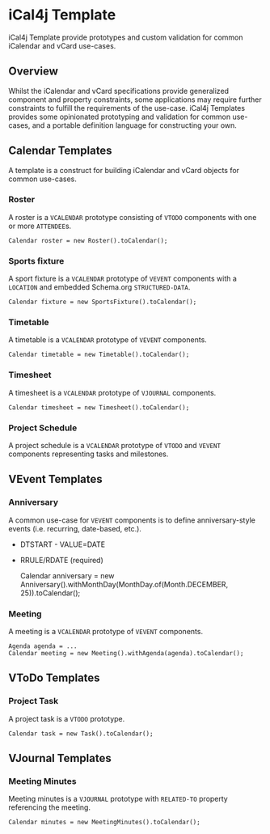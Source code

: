 # iCal4j Template

iCal4j Template provide prototypes and custom validation for common iCalendar and vCard use-cases.

## Overview

Whilst the iCalendar and vCard specifications provide generalized component and property constraints, some applications
may require further constraints to fulfill the requirements of the use-case. iCal4j Templates provides some
opinionated prototyping and validation for common use-cases, and a portable definition language for constructing
your own.

## Calendar Templates

A template is a construct for building iCalendar and vCard objects for common use-cases.

### Roster

A roster is a `VCALENDAR` prototype consisting of `VTODO` components with one or more `ATTENDEE`s.

    Calendar roster = new Roster().toCalendar();

### Sports fixture

A sport fixture is a `VCALENDAR` prototype of `VEVENT` components with a `LOCATION` and embedded Schema.org
`STRUCTURED-DATA`.

    Calendar fixture = new SportsFixture().toCalendar();

### Timetable

A timetable is a `VCALENDAR` prototype of `VEVENT` components.

    Calendar timetable = new Timetable().toCalendar();

### Timesheet

A timesheet is a `VCALENDAR` prototype of `VJOURNAL` components.

    Calendar timesheet = new Timesheet().toCalendar();

### Project Schedule

A project schedule is a `VCALENDAR` prototype of `VTODO` and `VEVENT` components representing tasks and
milestones.


## VEvent Templates

### Anniversary

A common use-case for `VEVENT` components is to define anniversary-style events (i.e. recurring, date-based, 
etc.).

* DTSTART - VALUE=DATE
* RRULE/RDATE (required)


    Calendar anniversary = new Anniversary().withMonthDay(MonthDay.of(Month.DECEMBER, 25)).toCalendar();

### Meeting

A meeting is a `VCALENDAR` prototype of `VEVENT` components.

    Agenda agenda = ...
    Calendar meeting = new Meeting().withAgenda(agenda).toCalendar();


## VToDo Templates

### Project Task

A project task is a `VTODO` prototype.

    Calendar task = new Task().toCalendar();


## VJournal Templates

### Meeting Minutes

Meeting minutes is a `VJOURNAL` prototype with `RELATED-TO` property referencing the meeting.

    Calendar minutes = new MeetingMinutes().toCalendar();
